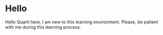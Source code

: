# Hello
Hello
Quarti here, I am new to this learning environment.  Please, be patient with me during this learning process.
